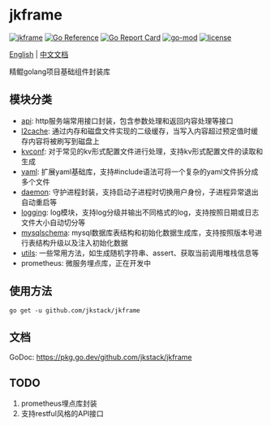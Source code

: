 # jkframe

[![jkframe](https://github.com/jkstack/jkframe/actions/workflows/test.yml/badge.svg)](https://github.com/jkstack/jkframe/actions/workflows/test.yml)
[![Go Reference](https://pkg.go.dev/badge/github.com/jkstack/jkframe.svg)](https://pkg.go.dev/github.com/jkstack/jkframe)
[![Go Report Card](https://goreportcard.com/badge/github.com/jkstack/jkframe)](https://goreportcard.com/report/github.com/jkstack/jkframe)
[![go-mod](https://img.shields.io/github/go-mod/go-version/jkstack/jkframe)](https://github.com/jkstack/jkframe)
[![license](https://img.shields.io/github/license/jkstack/jkframe)](https://opensource.org/licenses/MIT)

[English](README.md) | [中文文档](README_zh.md)

精鲲golang项目基础组件封装库

## 模块分类

* [api](/api): http服务端常用接口封装，包含参数处理和返回内容处理等接口
* [l2cache](/cache/l2cache): 通过内存和磁盘文件实现的二级缓存，当写入内容超过预定值时缓存内容将被刷写到磁盘上
* [kvconf](/conf/kvconf): 对于常见的kv形式配置文件进行处理，支持kv形式配置文件的读取和生成
* [yaml](/conf/yaml): 扩展yaml基础库，支持#include语法可将一个复杂的yaml文件拆分成多个文件
* [daemon](/daemon): 守护进程封装，支持启动子进程时切换用户身份，子进程异常退出自动重启等
* [logging](/logging): log模块，支持log分级并输出不同格式的log，支持按照日期或日志文件大小自动切分等
* [mysqlschema](/mysqlschema): mysql数据库表结构和初始化数据生成库，支持按照版本号进行表结构升级以及注入初始化数据
* [utils](/utils): 一些常用方法，如生成随机字符串、assert、获取当前调用堆栈信息等
* prometheus: 微服务埋点库，正在开发中

## 使用方法

    go get -u github.com/jkstack/jkframe

## 文档

GoDoc: https://pkg.go.dev/github.com/jkstack/jkframe

## TODO

1. prometheus埋点库封装
2. 支持restful风格的API接口